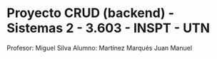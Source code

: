 # Proyecto CRUD (backend) - Sistemas 2 - 3.603 - INSPT - UTN
Profesor: Miguel Silva
Alumno: Martínez Marqués Juan Manuel